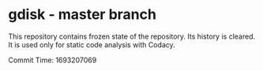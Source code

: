 # gdisk - master branch

This repository contains frozen state of the repository.
Its history is cleared. It is used only for static code
analysis with Codacy.

Commit Time: 1693207069